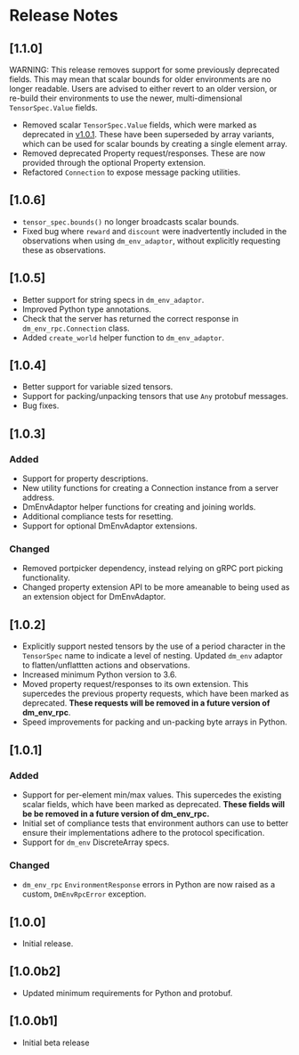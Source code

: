 # Release Notes

## [1.1.0]

WARNING: This release removes support for some previously deprecated fields.
This may mean that scalar bounds for older environments are no longer readable.
Users are advised to either revert to an older version, or re-build their
environments to use the newer, multi-dimensional `TensorSpec.Value` fields.

*   Removed scalar `TensorSpec.Value` fields, which were marked as deprecated in
    [v1.0.1](#101). These have been superseded by array variants, which can be
    used for scalar bounds by creating a single element array.
*   Removed deprecated Property request/responses. These are now provided
    through the optional Property extension.
*   Refactored `Connection` to expose message packing utilities.

## [1.0.6]

*   `tensor_spec.bounds()` no longer broadcasts scalar bounds.
*   Fixed bug where `reward` and `discount` were inadvertently included in the
    observations when using `dm_env_adaptor`, without explicitly requesting
    these as observations.

## [1.0.5]

*   Better support for string specs in `dm_env_adaptor`.
*   Improved Python type annotations.
*   Check that the server has returned the correct response in
    `dm_env_rpc.Connection` class.
*   Added `create_world` helper function to `dm_env_adaptor`.

## [1.0.4]

*   Better support for variable sized tensors.
*   Support for packing/unpacking tensors that use `Any` protobuf messages.
*   Bug fixes.

## [1.0.3]

### Added

*   Support for property descriptions.
*   New utility functions for creating a Connection instance from a server
    address.
*   DmEnvAdaptor helper functions for creating and joining worlds.
*   Additional compliance tests for resetting.
*   Support for optional DmEnvAdaptor extensions.

### Changed

*   Removed portpicker dependency, instead relying on gRPC port picking
    functionality.
*   Changed property extension API to be more ameanable to being used as an
    extension object for DmEnvAdaptor.

## [1.0.2]

*   Explicitly support nested tensors by the use of a period character in the
    `TensorSpec` name to indicate a level of nesting. Updated `dm_env` adaptor
    to flatten/unflattten actions and observations.
*   Increased minimum Python version to 3.6.
*   Moved property request/responses to its own extension. This supercedes the
    previous property requests, which have been marked as deprecated. **These
    requests will be removed in a future version of dm_env_rpc**.
*   Speed improvements for packing and un-packing byte arrays in Python.

## [1.0.1]

### Added

*   Support for per-element min/max values. This supercedes the existing scalar
    fields, which have been marked as deprecated. **These fields will be be
    removed in a future version of dm_env_rpc.**
*   Initial set of compliance tests that environment authors can use to better
    ensure their implementations adhere to the protocol specification.
*   Support for `dm_env` DiscreteArray specs.

### Changed

*   `dm_env_rpc` `EnvironmentResponse` errors in Python are now raised as a
    custom, `DmEnvRpcError` exception.

## [1.0.0]

*   Initial release.

## [1.0.0b2]

*   Updated minimum requirements for Python and protobuf.

## [1.0.0b1]

*   Initial beta release
